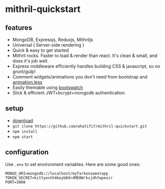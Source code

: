 # mithril-quickstart


## features

-  MongoDB, Expressjs, Reduxjs, Mithriljs
-  Universal ( Server-side rendering )
-  Quick & easy to get started
-  Mithril rocks. Faster to load & render than react. It's clean & small, and does it's job well.
-  Express middleware efficiently handles building CSS & javascript, so no grunt/gulp!
-  Comment widgets/animations you don't need from bootstrap and [animation.less](https://github.com/machito/animate.less)
-  Easily themable using [bootswatch](http://bootswatch.com/)
-  Slick & efficient JWT+bcrypt+mongodb authentication

## setup

-  [download](https://github.com/whatifif/mithril-quickstart/archive/master.zip)
-  `git clone https://github.com/whatifif/mithril-quickstart.git`
-  `npm install`
-  `npm start`

## configuration

Use `.env` to set environment variables. Here are some good ones:

```
MONGO_URI=mongodb://localhost/myfarkensweetapp
TOKEN_SECRET=kittyonth4keyb04rdME0W!ksjdhfwpeoir
PORT=3000
```